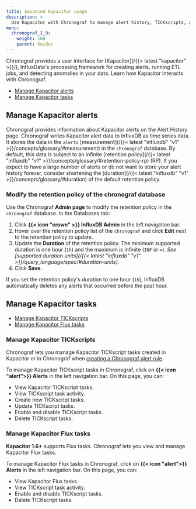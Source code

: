 ```yaml
---
title: Advanced Kapacitor usage
description: >
  Use Kapacitor with Chronograf to manage alert history, TICKscripts, and Flux tasks.
menu:
  chronograf_1_9:
    weight: 100
    parent: Guides
---
```


Chronograf provides a user interface for [Kapacitor](/{{< latest "kapacitor" >}}/),
InfluxData's processing framework for creating alerts, running ETL jobs, and detecting anomalies in your data.
Learn how Kapacitor interacts with Chronograf.

- [Manage Kapacitor alerts](#manage-kapacitor-alerts)
- [Manage Kapacitor tasks](#manage-kapacitor-tasks)

## Manage Kapacitor alerts

Chronograf provides information about Kapacitor alerts on the Alert History page.
Chronograf writes Kapacitor alert data to InfluxDB as time series data.
It stores the data in the `alerts` [measurement](/{{< latest "influxdb" "v1" >}}/concepts/glossary/#measurement)
in the `chronograf` database.
By default, this data is subject to an infinite [retention policy](/{{< latest "influxdb" "v1" >}}/concepts/glossary/#retention-policy-rp) (RP).
If you expect to have a large number of alerts or do not want to store your alert
history forever, consider shortening the [duration](/{{< latest "influxdb" "v1" >}}/concepts/glossary/#duration)
of the default retention policy.

### Modify the retention policy of the chronograf database

Use the Chronograf **Admin page** to modify the retention policy in the `chronograf` database.
In the Databases tab:

1.  Click **{{< icon "crown" >}} InfluxDB Admin** in the left navigation bar.
2.  Hover over the retention policy list of the `chronograf` and click **Edit**
    next to the retention policy to update.
3.  Update the **Duration** of the retention policy.
    The minimum supported duration is one hour (`1h`) and the maximum is infinite (`INF` or `∞`).
    _See [supported duration units](/{{< latest "influxdb" "v1" >}}/query_language/spec/#duration-units)._
4.  Click **Save**.

If you set the retention policy's duration to one hour (`1h`), InfluxDB
automatically deletes any alerts that occurred before the past hour.

## Manage Kapacitor tasks

- [Manage Kapacitor TICKscripts](#manage-kapacitor-tickscripts)
- [Manage Kapacitor Flux tasks](#manage-kapacitor-flux-tasks)

### Manage Kapacitor TICKscripts

Chronograf lets you manage Kapacitor TICKscript tasks created in Kapacitor or in
Chronograf when [creating a Chronograf alert rule](/chronograf/v1.9/guides/create-alert-rules/).

To manage Kapacitor TICKscript tasks in Chronograf, click on
**{{< icon "alert">}} Alerts** in the left navigation bar.
On this page, you can:

- View Kapacitor TICKscript tasks.
- View TICKscript task activity.
- Create new TICKscript tasks.
- Update TICKscript tasks.
- Enable and disable TICKscript tasks.
- Delete TICKscript tasks.

### Manage Kapacitor Flux tasks
**Kapacitor 1.6+** supports Flux tasks.
Chronograf lets you view and manage Kapacitor Flux tasks.

To manage Kapacitor Flux tasks in Chronograf, click on
**{{< icon "alert">}} Alerts** in the left navigation bar.
On this page, you can:

- View Kapacitor Flux tasks.
- View TICKscript task activity.
- Enable and disable TICKscript tasks.
- Delete TICKscript tasks.
